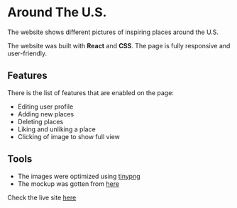 # Around The U.S.
The website shows different pictures of inspiring places around the U.S.

The website was built with **React** and **CSS**. The page is fully responsive and user-friendly.

## Features

There is the list of features that are enabled on the page:

- Editing user profile
- Adding new places
- Deleting places
- Liking and unliking a place
- Clicking of image to show full view


## Tools

- The images were optimized using [tinypng](https://tinypng.com/)
- The mockup was gotten from [here](https://www.figma.com/file/SurN1jaeEQIhuZEDMhmWWf/Sprint-4-Around-The-U.S.-desktop-mobile?node-id=0%3A1)

Check the live site [here](https://arike-liasu.github.io/web_project_4/index.html)



